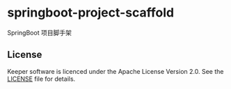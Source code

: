 # springboot-project-scaffold

SpringBoot 项目脚手架


## License

Keeper software is licenced under the Apache License Version 2.0. See the [LICENSE](https://github.com/lazecoding/springboot-project-scaffold/blob/main/LICENSE) file for details.